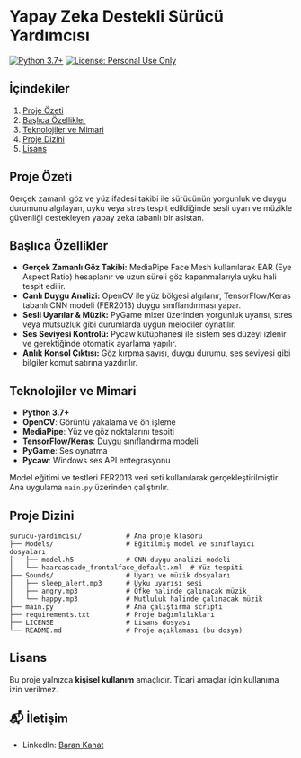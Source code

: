 # Yapay Zeka Destekli Sürücü Yardımcısı

[![Python 3.7+](https://img.shields.io/badge/Python-3.7%2B-blue.svg)](https://www.python.org/) [![License: Personal Use Only](https://img.shields.io/badge/License-Personal%20Use%20Only-red.svg)](LICENSE)

## İçindekiler

1. [Proje Özeti](#proje-özeti)
2. [Başlıca Özellikler](#başlıca-özellikler)
3. [Teknolojiler ve Mimari](#teknolojiler-ve-mimari)
4. [Proje Dizini](#proje-dizini)
6. [Lisans](#lisans)



## Proje Özeti

Gerçek zamanlı göz ve yüz ifadesi takibi ile sürücünün yorgunluk ve duygu durumunu algılayan, uyku veya stres tespit edildiğinde sesli uyarı ve müzikle güvenliği destekleyen yapay zeka tabanlı bir asistan.



## Başlıca Özellikler

* **Gerçek Zamanlı Göz Takibi:** MediaPipe Face Mesh kullanılarak EAR (Eye Aspect Ratio) hesaplanır ve uzun süreli göz kapanmalarıyla uyku hali tespit edilir.
* **Canlı Duygu Analizi:** OpenCV ile yüz bölgesi algılanır, TensorFlow/Keras tabanlı CNN modeli (FER2013) duygu sınıflandırması yapar.
* **Sesli Uyarılar & Müzik:** PyGame mixer üzerinden yorgunluk uyarısı, stres veya mutsuzluk gibi durumlarda uygun melodiler oynatılır.
* **Ses Seviyesi Kontrolü:** Pycaw kütüphanesi ile sistem ses düzeyi izlenir ve gerektiğinde otomatik ayarlama yapılır.
* **Anlık Konsol Çıktısı:** Göz kırpma sayısı, duygu durumu, ses seviyesi gibi bilgiler komut satırına yazdırılır.



## Teknolojiler ve Mimari

* **Python 3.7+**
* **OpenCV**: Görüntü yakalama ve ön işleme
* **MediaPipe**: Yüz ve göz noktalarını tespiti
* **TensorFlow/Keras**: Duygu sınıflandırma modeli
* **PyGame**: Ses oynatma
* **Pycaw**: Windows ses API entegrasyonu

Model eğitimi ve testleri FER2013 veri seti kullanılarak gerçekleştirilmiştir. Ana uygulama `main.py` üzerinden çalıştırılır.


## Proje Dizini

```
surucu-yardimcisi/           # Ana proje klasörü
├── Models/                  # Eğitilmiş model ve sınıflayıcı dosyaları
│   ├── model.h5             # CNN duygu analizi modeli
│   └── haarcascade_frontalface_default.xml  # Yüz tespiti
├── Sounds/                  # Uyarı ve müzik dosyaları
│   ├── sleep_alert.mp3      # Uyku uyarısı sesi
│   ├── angry.mp3            # Öfke halinde çalınacak müzik
│   └── happy.mp3            # Mutluluk halinde çalınacak müzik
├── main.py                  # Ana çalıştırma scripti
├── requirements.txt         # Proje bağımlılıkları
├── LICENSE                  # Lisans dosyası
└── README.md                # Proje açıklaması (bu dosya)
```

## Lisans

Bu proje yalnızca **kişisel kullanım** amaçlıdır. Ticari amaçlar için kullanıma izin verilmez.

## 📬 İletişim
- LinkedIn: [Baran Kanat](https://www.linkedin.com/in/baran-kanat)
